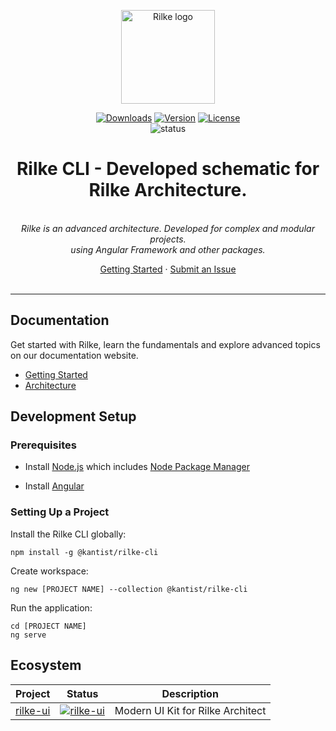 <p align="center"><a href="https://rilke.ist" target="_blank" rel="noopener noreferrer"><img width="150" src="https://kant.ist/assets/images/logo/kant-white.svg" alt="Rilke logo"></a></p>
<p align="center">
	<a href="https://npmcharts.com/compare/@kantist/rilke-cli?minimal=true"><img src="https://img.shields.io/npm/dm/@kantist/rilke-cli.svg?sanitize=true" alt="Downloads"></a>
	<a href="https://www.npmjs.com/package/@kantist/rilke-cli"><img src="https://img.shields.io/npm/v/@kantist/rilke-cli.svg?sanitize=true" alt="Version"></a>
	<a href="https://www.npmjs.com/package/@kantist/rilke-cli"><img src="https://img.shields.io/npm/l/@kantist/rilke-cli.svg?sanitize=true" alt="License"></a>
	<br>
	<img src="https://github.com/kantist/rilke-cli/actions/workflows/npm-publish.yml/badge.svg" alt="status">
</p>
<h1 align="center">Rilke CLI - Developed schematic for Rilke Architecture.</h1>
<p align="center">
	<br>
	<i>Rilke is an advanced architecture. Developed for complex and modular projects.
	<br> using Angular Framework and other packages.</i>
	<br>
</p>
<p align="center">
	<a href="https://rilke.ist/cli/">Getting Started</a>
	·
	<a href="https://github.com/kantist/rilke-cli/issues">Submit an Issue</a>
	<br>
	<br>
</p>


<hr>

## Documentation

Get started with Rilke, learn the fundamentals and explore advanced topics on our documentation website.

- [Getting Started][quickstart]
- [Architecture][architecture]

## Development Setup

### Prerequisites

- Install [Node.js] which includes [Node Package Manager][npm]

- Install [Angular][angular]

### Setting Up a Project

Install the Rilke CLI globally:

```
npm install -g @kantist/rilke-cli
```

Create workspace:

```
ng new [PROJECT NAME] --collection @kantist/rilke-cli
```

Run the application:

```
cd [PROJECT NAME]
ng serve
```

## Ecosystem

| Project               | Status                                                       | Description                                             |
| --------------------- | ------------------------------------------------------------ | ------------------------------------------------------- |
| [rilke-ui]            | [![rilke-ui]][rilke-ui-package]                              | Modern UI Kit for Rilke Architect                       |

[rilke-ui]: https://github.com/kantist/rilke-ui
[rilke-ui-package]: https://npmjs.com/package/@kantist/rilke-ui

[quickstart]: https://rilke.ist/cli/
[architecture]: https://rilke.ist/architecture/
[node.js]: https://nodejs.org/
[npm]: https://www.npmjs.com/get-npm
[angular]: https://angular.io/cli
